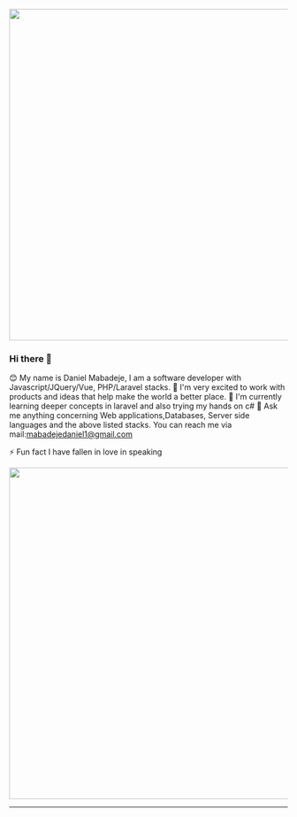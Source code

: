 
<p align="middle">
  <img width="600" src="https://camo.githubusercontent.com/8847cc086ad4e08b4d52c0588b0e641fc8364c2fde6a09cdf8144ae75a537e0f/68747470733a2f2f6769646967692e636f6d2f63646e2f6c6f76652e676966"/>
</p>

### Hi there 👋

<!--
**DanielMabadeje/DanielMabadeje** is a ✨ _special_ ✨ repository because its `README.md` (this file) appears on your GitHub profile.

Here are some ideas to get you started:

- 🔭 I’m currently working on ...
- 🌱 I’m currently learning ...
- 👯 I’m looking to collaborate on ...
- 🤔 I’m looking for help with ...
- 💬 Ask me about ...
- 📫 How to reach me: ...
- 😄 Pronouns: ...
- ⚡ Fun fact: ...
-->


 😊 My name is Daniel Mabadeje, I am a software developer with Javascript/JQuery/Vue, PHP/Laravel stacks.
 🔭 I'm very excited to work with products and ideas that help make the world a better place. 
 🌱 I'm currently learning deeper concepts in laravel and also trying my hands on c#
 💬 Ask me anything concerning Web applications,Databases, Server side languages and the above listed stacks. You can reach me via         mail:mabadejedaniel1@gmail.com

⚡ Fun fact I have fallen in love in speaking



<p align="middle">
  <img width="600" src="https://github-profile-trophy.vercel.app/?username=DanielMabadeje&rank=SS,S,AAA,AA,A,B,C&row=1&column=5"/>
</p>

---
<!-- <img width="600" src="https://cr-ss-service.azurewebsites.net/api/ScreenShot?widget=summary&username=DanielMabadeje" />
<div>
  <img height="170" align="left" src="https://github-readme-stats.vercel.app/api?username=DanielMabadeje&count_private=true&include_all_commits=true" />
  <img src="https://github-readme-stats.vercel.app/api/top-langs/?username=DanielMabadeje&layout=compact" />
</div> -->

<!-- <script src="https://unpkg.com/@codersrank/skills-chart@x.x.x/codersrank-skills-chart.min.js"></script>

<codersrank-skills-chart username="DanielMabadeje"></codersrank-skills-chart> -->
<!-- 
  <img
  src="https://cr-skills-chart-widget.azurewebsites.net/api/api?username=DanielMabadeje&skills=JavaScript,PHP,CSS,HTML,Python,Vue&show-other-skills=true"
/> -->

